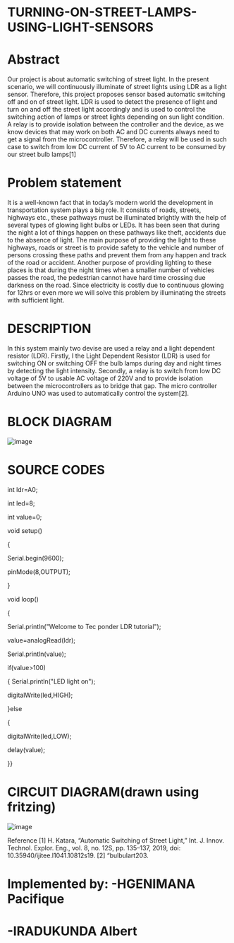 # TURNING-ON-STREET-LAMPS-USING-LIGHT-SENSORS
# Abstract

Our project is about automatic switching of street light. In the present scenario, we
will continuously illuminate of street lights using LDR as a light sensor. Therefore, 
this project proposes sensor based automatic switching off and on of street light. 
LDR is used to detect the presence of light and turn on and off the street light 
accordingly and is used to control the switching action of lamps or street lights 
depending on sun light condition. A relay is to provide isolation between the 
controller and the device, as we know devices that may work on both AC and DC
currents always need to get a signal from the microcontroller. Therefore, a relay will
be used in such case to switch from low DC current of 5V to AC current to be 
consumed by our street bulb lamps[1]

# Problem statement

It is a well-known fact that in today’s modern world the development in 
transportation system plays a big role. It consists of roads, streets, highways etc., 
these pathways must be illuminated brightly with the help of several types of 
glowing light bulbs or LEDs. It has been seen that during the night a lot of things 
happen on these pathways like theft, accidents due to the absence of light. The main 
purpose of providing the light to these highways, roads or street is to provide safety 
to the vehicle and number of persons crossing these paths and prevent them from 
any happen and track of the road or accident. Another purpose of providing lighting 
to these places is that during the night times when a smaller number of vehicles 
passes the road, the pedestrian cannot have hard time crossing due darkness on the 
road. Since electricity is costly due to continuous glowing for 12hrs or even more we 
will solve this problem by illuminating the streets with sufficient light.

# DESCRIPTION

In this system mainly two devise are used a relay and a light dependent resistor 
(LDR). Firstly, I the Light Dependent Resistor (LDR) is used for switching ON or 
switching OFF the bulb lamps during day and night times by detecting the light 
intensity. Secondly, a relay is to switch from low DC voltage of 5V to usable AC 
voltage of 220V and to provide isolation between the microcontrollers as to bridge
that gap. The micro controller Arduino UNO was used to automatically control the 
system[2].
# BLOCK DIAGRAM
![image](https://user-images.githubusercontent.com/106548784/171034350-4dacc683-66cb-4606-a5de-bf3ec2cc4d8e.png)

# SOURCE CODES
int ldr=A0;

int led=8;

int value=0;

void setup() 

{

 Serial.begin(9600);
 
 pinMode(8,OUTPUT);
 
}

void loop()

{

 Serial.println("Welcome to Tec ponder LDR tutorial");
 
 value=analogRead(ldr);
 
 Serial.println(value);
 
 if(value>100)
 
 {
 Serial.println("LED light on");
 
 digitalWrite(led,HIGH);
 
 
 }else
 
 {
 
 digitalWrite(led,LOW);
 
 delay(value);
 
 
}}

# CIRCUIT DIAGRAM(drawn using fritzing)
![image](https://user-images.githubusercontent.com/106548784/171034921-31fc2305-d8f5-45bc-aae5-6b3ca249af31.png)

Reference
[1] H. Katara, “Automatic Switching of Street Light,” Int. J. Innov. Technol. Explor. Eng., 
vol. 8, no. 12S, pp. 135–137, 2019, doi: 10.35940/ijitee.l1041.10812s19.
[2] “bulbulart203.
# Implemented by: -HGENIMANA Pacifique
# -IRADUKUNDA Albert
